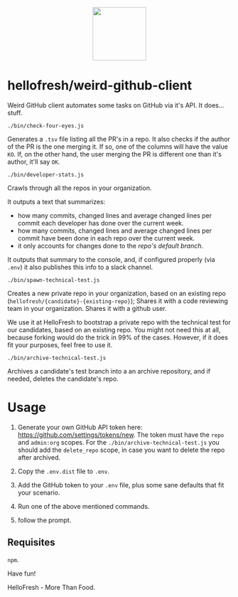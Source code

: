 <p align="center">
  <a href="https://hellofresh.com">
    <img width="120" src="https://www.hellofresh.de/images/hellofresh/press/HelloFresh_Logo.png">
  </a>
</p>

# hellofresh/weird-github-client

Weird GitHub client automates some tasks on GitHub via it's API. It does... stuff.

`./bin/check-four-eyes.js`

Generates a `.tsv` file listing all the PR's in a repo.
It also checks if the author of the PR is the one merging it.
If so, one of the columns will have the value `KO`.
If, on the other hand, the user merging the PR is different one than it's author, it'll say `OK`.

`./bin/developer-stats.js`

Crawls through all the repos in your organization.

It outputs a text that summarizes:
- how many commits, changed lines and average changed lines per commit each developer has done over the current week.
- how many commits, changed lines and average changed lines per commit have been done in each repo over the current week.
- it only accounts for changes done to the *repo's default branch*.

It outputs that summary to the console, and, if configured properly (via `.env`) it also publishes this info to a slack channel.

`./bin/spawn-technical-test.js`

Creates a new private repo in your organization, based on an existing repo (`hellofresh/{candidate}-{existing-repo}`);
Shares it with a code reviewing team in your organization.
Shares it with a github user.

We use it at HelloFresh to bootstrap a private repo with the technical test for our candidates, based on an existing repo. 
You might not need this at all, because forking would do the trick in 99% of the cases.
However, if it does fit your purposes, feel free to use it.

`./bin/archive-technical-test.js`

Archives a candidate's test branch into a an archive repository, and if needed, deletes the candidate's repo.

# Usage

1. Generate your own GitHub API token here: https://github.com/settings/tokens/new. The token must have the `repo` and `admin:org` scopes. For the `./bin/archive-technical-test.js` you should add the `delete_repo` scope, in case you want to delete the repo after archived.

2. Copy the `.env.dist` file to `.env`. 

3. Add the GitHub token to your `.env` file, plus some sane defaults that fit your scenario.

4. Run one of the above mentioned commands.

5. follow the prompt.

## Requisites

`npm`.

Have fun!

HelloFresh - More Than Food.

